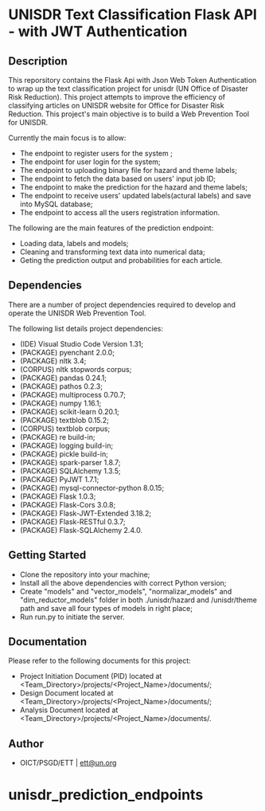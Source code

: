 # UNISDR Text Classification Flask API - with JWT Authentication 

## Description
This reporsitory contains the Flask Api with Json Web Token Authentication to wrap up the text classification project for unisdr (UN Office of Disaster Risk Reduction). This project attempts to improve the efficiency of classifying articles on UNISDR website for Office for Disaster Risk Reduction. This project's main objective is to build a Web Prevention Tool for UNISDR.

Currently the main focus is to allow:  

* The endpoint to register users for the system ;
* The endpoint for user login for the system; 
* The endpoint to uploading binary file for hazard and theme labels;
* The endpoint to fetch the data based on users' input job ID;
* The endpoint to make the prediction for the hazard and theme labels;
* The endpoint to receive users' updated labels(actural labels) and save into MySQL database;
* The endpoint to access all the users registration information.
 
The following are the main features of the prediction endpoint:

* Loading data, labels and models;
* Cleaning and transforming text data into numerical data;
* Geting the prediction output and probabilities for each article.

## Dependencies

There are a number of project dependencies required to develop and operate the UNISDR Web Prevention Tool.

The following list details project dependencies:

* (IDE) Visual Studio Code Version 1.31;
* (PACKAGE) pyenchant 2.0.0;
* (PACKAGE) nltk 3.4;
* (CORPUS) nltk stopwords corpus;
* (PACKAGE) pandas 0.24.1;
* (PACKAGE) pathos 0.2.3;
* (PACKAGE) multiprocess 0.70.7;
* (PACKAGE) numpy 1.16.1;
* (PACKAGE) scikit-learn 0.20.1;
* (PACKAGE) textblob 0.15.2;
* (CORPUS) textblob corpus;
* (PACKAGE) re build-in;
* (PACKAGE) logging build-in;
* (PACKAGE) pickle build-in;
* (PACKAGE) spark-parser 1.8.7;
* (PACKAGE) SQLAlchemy 1.3.5;
* (PACKAGE) PyJWT 1.7.1;
* (PACKAGE) mysql-connector-python 8.0.15;
* (PACKAGE) Flask 1.0.3;
* (PACKAGE) Flask-Cors 3.0.8;
* (PACKAGE) Flask-JWT-Extended 3.18.2;
* (PACKAGE) Flask-RESTful 0.3.7;
* (PACKAGE) Flask-SQLAlchemy 2.4.0.

## Getting Started

* Clone the repository into your machine;
* Install all the above dependencies with correct Python version;
* Create "models" and "vector_models", "normalizar_models"  and "dim_reductor_models" folder in both ./unisdr/hazard and /unisdr/theme path and save all four types of models in right place;
* Run run.py to initiate the server.

## Documentation

Please refer to the following documents for this project:
* Project Initiation Document (PID) located at <Team_Directory>/projects/<Project_Name>/documents/;
* Design Document located at <Team_Directory>/projects/<Project_Name>/documents/;
* Analysis Document located at <Team_Directory>/projects/<Project_Name>/documents/.

## Author
* OICT/PSGD/ETT | ett@un.org
# unisdr_prediction_endpoints
